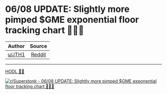 06/08 UPDATE: Slightly more pimped $GME exponential floor tracking chart 🚀🚀🚀
===============================================================================

| Author       | Source       | 
| :-------------: |:-------------:|
|  [u/JTH1](https://www.reddit.com/user/JTH1/) | [Reddit](https://www.reddit.com/r/Superstonk/comments/nvcwn5/0608_update_slightly_more_pimped_gme_exponential/) | 

---

[HODL 💎🙌](https://www.reddit.com/r/Superstonk/search?q=flair_name%3A%22HODL%20%F0%9F%92%8E%F0%9F%99%8C%22&restrict_sr=1)

[![r/Superstonk - 06/08 UPDATE: Slightly more pimped $GME exponential floor tracking chart 🚀🚀🚀](https://preview.redd.it/ej6hoobni3471.png?width=640&crop=smart&auto=webp&s=5237ae5339313f057b8c367d211bbb764b9ad13b)](https://i.redd.it/ej6hoobni3471.png)
